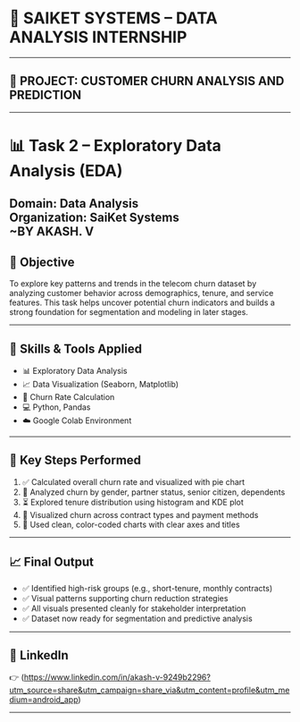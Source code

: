 # 💼 SAIKET SYSTEMS – DATA ANALYSIS INTERNSHIP  
---
## 🚀 PROJECT: CUSTOMER CHURN ANALYSIS AND PREDICTION
---

# 📊 Task 2 – Exploratory Data Analysis (EDA)  
**Domain:** Data Analysis  
**Organization:** SaiKet Systems  
**~BY AKASH. V**  
---

## 🧩 Objective

To explore key patterns and trends in the telecom churn dataset by analyzing customer behavior across demographics, tenure, and service features. This task helps uncover potential churn indicators and builds a strong foundation for segmentation and modeling in later stages.

---

## 🧠 Skills & Tools Applied

- 📊 Exploratory Data Analysis  
- 📈 Data Visualization (Seaborn, Matplotlib)  
- 🧮 Churn Rate Calculation  
- 💻 Python, Pandas  
- ☁️ Google Colab Environment  

---

## 🔧 Key Steps Performed

1. ✅ Calculated overall churn rate and visualized with pie chart  
2. 👥 Analyzed churn by gender, partner status, senior citizen, dependents  
3. ⏳ Explored tenure distribution using histogram and KDE plot  
4. 📄 Visualized churn across contract types and payment methods  
5. 🎨 Used clean, color-coded charts with clear axes and titles  

---

## 📈 Final Output

- ✅ Identified high-risk groups (e.g., short-tenure, monthly contracts)  
- ✅ Visual patterns supporting churn reduction strategies  
- ✅ All visuals presented cleanly for stakeholder interpretation  
- ✅ Dataset now ready for segmentation and predictive analysis  

---

## 🔗 LinkedIn  
👉 (https://www.linkedin.com/in/akash-v-9249b2296?utm_source=share&utm_campaign=share_via&utm_content=profile&utm_medium=android_app)

---
